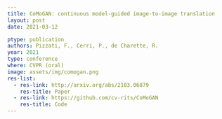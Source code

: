 ```yaml
---
title: CoMoGAN: continuous model-guided image-to-image translation
layout: post
date: 2021-03-12

ptype: publication
authors: Pizzati, F., Cerri, P., de Charette, R.
year: 2021
type: conference
where: CVPR (oral)
image: assets/img/comogan.png
res-list:
  - res-link: http://arxiv.org/abs/2103.06879
    res-title: Paper
  - res-link: https://github.com/cv-rits/CoMoGAN
    res-title: Code
---
```

